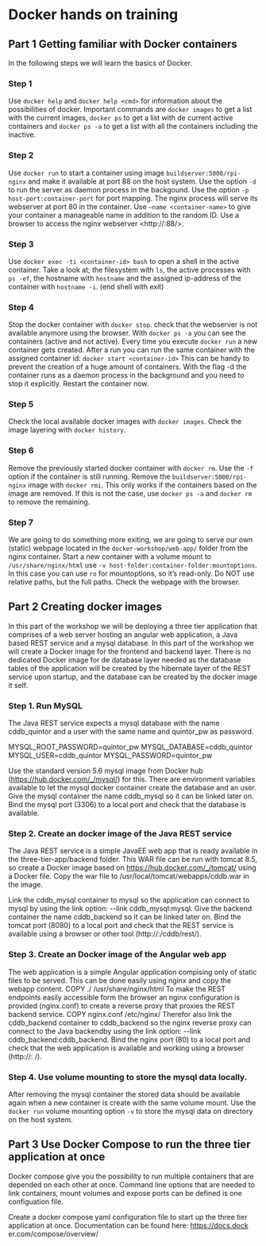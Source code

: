 # Docker hands on training

## Part 1 Getting familiar with Docker containers

In the following steps we will learn the basics of Docker.

### Step 1
Use `docker help` and `docker help <cmd>` for information about the possibilities of docker. 
Important commands are `docker images` to get a list with the current images, `docker ps` to get a list with de current active containers and `docker ps -a` to get a list with all the containers including the inactive.

### Step 2
Use `docker run` to start a container using image `buildserver:5000/rpi-nginx` and make it available at port 88 on the host system. 
Use the option `-d` to run the server as daemon process in the backgound.
Use the option `-p host-port:container-port` for port mapping. 
The nginx process will serve its webserver at port 80 in the container. 
Use `—name <container-name>` to give your container a manageable name in addition to the random ID. 
Use a browser to access the nginx webserver <http://<dockerhost>:88/>.

### Step 3
Use `docker exec -ti <container-id> bash` to open a shell in the active container. 
Take a look at; the filesystem with `ls`, the active processes with `ps -ef`, the hostname with `hostname` and the assigned ip-address of the container with `hostname -i`. (end shell with exit)

### Step 4
Stop the docker container with `docker stop`. check that the webserver is not available anymore using the browser.
With `docker ps -a` you can see the containers (active and not active).
Every time you execute `docker run` a new container gets created. 
After a run you can run the same container with the assigned container id: `docker start <container-id>` 
This can be handy to prevent the creation of a huge amount of containers. 
With the flag -d the container runs as a daemon process in the background and you need to stop it explicitly. Restart the container now.

### Step 5
Check the local available docker images with `docker images`.
Check the image layering with `docker history`.

### Step 6
Remove the previously started docker container with `docker rm`. 
Use the `-f` option if the container is still running.
Remove the `buildserver:5000/rpi-nginx` image with `docker rmi`. 
This only works if the containers based on the image are removed. 
If this is not the case, use `docker ps -a` and `docker rm` to remove the remaining.

### Step 7
We are going to do something more exiting, we are going to serve our own (static) webpage located in the `docker-workshop/web-app/` folder from the nginx container. 
Start a new container with a volume mount to `/usr/share/nginx/html` use `-v host-folder:container-folder:mountoptions`. 
In this case you can use `ro` for mountoptions, so it’s read-only. 
Do NOT use relative paths, but the full paths.
Check the webpage with the browser.

## Part 2 Creating docker images

In this part of the workshop we will be deploying a three tier application that comprises of a web server hosting an angular web application, a Java
based REST service and a mysql database. In this part of the workshop we will create a Docker image for the frontend and backend layer. There
is no dedicated Docker image for de database layer needed as the database tables of the application will be created by the hibernate layer of the
REST service upon startup, and the database can be created by the docker image it self.

### Step 1. Run MySQL

The Java REST service expects a mysql database with the name cddb_quintor and a user with the same name and quintor_pw as password.

MYSQL_ROOT_PASSWORD=quintor_pw
MYSQL_DATABASE=cddb_quintor
MYSQL_USER=cddb_quintor
MYSQL_PASSWORD=quintor_pw

Use the standard version 5.6 mysql image from Docker hub (https://hub.docker.com/_/mysql/) for this. There are environment variables available to let the mysql docker container create the database and an user. Give the mysql container the name cddb_mysql so it can be linked later on. Bind the
mysql port (3306) to a local port and check that the database is available.

### Step 2. Create an docker image of the Java REST service

The Java REST service is a simple JavaEE web app that is ready available in the three-tier-app/backend folder. This WAR file can be run with
tomcat 8.5, so create a Docker image based on https://hub.docker.com/_/tomcat/ using a Docker file. Copy the war file to /usr/local/tomcat/webapps/cddb.war in the image.

Link the cddb_mysql container to mysql so
the application can connect to mysql by using the link option: --link cddb_mysql:mysql. Give the backend container the name cddb_backend so it can be linked later on. Bind the tomcat port
(8080) to a local port and check that the REST service is available using a browser or other tool (http://<dockerhost>:<bindport>/cddb/rest/).

### Step 3. Create an Docker image of the Angular web app

The web application is a simple Angular application compising only of static files to be served. This can be done easily using nginx and copy the webapp content.
COPY ./ /usr/share/nginx/html
To make the REST endpoints easily accessible form the browser an nginx configuration is provided (nginx.conf) to create a reverse proxy that proxies the
REST backend service.
COPY nginx.conf /etc/nginx/
Therefor also link the cddb_backend container to cddb_backend so the nginx reverse proxy can connect to the Java
backendby using the link option: --link cddb_backend:cddb_backend. Bind the nginx port (80) to a local port and check that the web application is available and working using a browser (http://<dockerhost>:
<bindport>/).

### Step 4. Use volume mounting to store the mysql data locally.

After removing the mysql container the stored data should be available again when a new container is create with the same volume mount. 
Use the `docker run` volume mounting option `-v` to store the mysql data on directory on the host system.

## Part 3 Use Docker Compose to run the three tier application at once

Docker compose give you the possibility to run multiple containers that are depended on each other at once. Command line options that are
needed to link containers, mount volumes and expose ports can be defined is one configuation file.

Create a docker compose yaml configuration file to start up the three tier application at once. Documentation can be found here: https://docs.dock
er.com/compose/overview/
